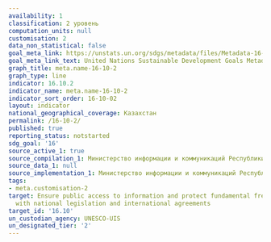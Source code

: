 ```yaml
---
availability: 1
classification: 2 уровень
computation_units: null
customisation: 2
data_non_statistical: false
goal_meta_link: https://unstats.un.org/sdgs/metadata/files/Metadata-16-10-02.pdf
goal_meta_link_text: United Nations Sustainable Development Goals Metadata (pdf 1361kB)
graph_title: meta.name-16-10-2
graph_type: line
indicator: 16.10.2
indicator_name: meta.name-16-10-2
indicator_sort_order: 16-10-02
layout: indicator
national_geographical_coverage: Казахстан
permalink: /16-10-2/
published: true
reporting_status: notstarted
sdg_goal: '16'
source_active_1: true
source_compilation_1: Министерство информации и коммуникаций Республики Казахстан
source_data_1: null
source_implementation_1: Министерство информации и коммуникаций Республики Казахстан
tags:
- meta.customisation-2
target: Ensure public access to information and protect fundamental freedoms, in accordance
  with national legislation and international agreements
target_id: '16.10'
un_custodian_agency: UNESCO-UIS
un_designated_tier: '2'
---
```

